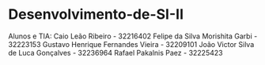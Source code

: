 # Desenvolvimento-de-SI-II

Alunos e TIA:
Caio Leão Ribeiro - 32216402
Felipe da Silva Morishita Garbi - 32223153
Gustavo Henrique Fernandes Vieira - 32209101
João Victor Silva de Luca Gonçalves - 32236964
Rafael Pakalnis Paez - 32225423
